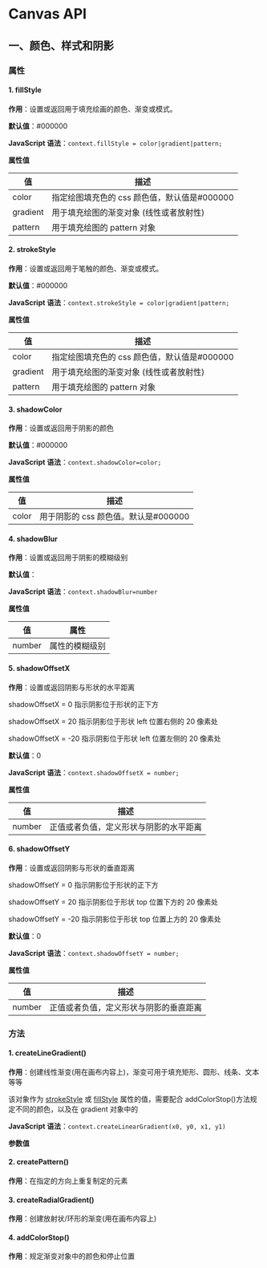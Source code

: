 # Canvas API

## 一、颜色、样式和阴影

### 属性

#### 1. fillStyle

**作用**：设置或返回用于填充绘画的颜色、渐变或模式。

**默认值**：#000000

**JavaScript 语法**：`context.fillStyle = color|gradient|pattern;`

**属性值**

| 值       | 描述                                         |
| -------- | -------------------------------------------- |
| color    | 指定绘图填充色的 css 颜色值，默认值是#000000 |
| gradient | 用于填充绘图的渐变对象 (线性或者放射性)      |
| pattern  | 用于填充绘图的 pattern 对象                  |

#### 2. strokeStyle

**作用**：设置或返回用于笔触的颜色、渐变或模式。

**默认值**：#000000

**JavaScript 语法**：`context.strokeStyle = color|gradient|pattern;`

**属性值**

| 值       | 描述                                         |
| -------- | -------------------------------------------- |
| color    | 指定绘图填充色的 css 颜色值，默认值是#000000 |
| gradient | 用于填充绘图的渐变对象 (线性或者放射性)      |
| pattern  | 用于填充绘图的 pattern 对象                  |

#### 3. shadowColor

**作用**：设置或返回用于阴影的颜色

**默认值**：#000000

**JavaScript 语法**：`context.shadowColor=color;`

**属性值**

| 值    | 描述                                 |
| ----- | ------------------------------------ |
| color | 用于阴影的 css 颜色值。默认是#000000 |

#### 4. shadowBlur

**作用**：设置或返回用于阴影的模糊级别

**默认值**：

**JavaScript 语法**：`context.shadowBlur=number`

**属性值**

| 值     | 属性           |
| ------ | -------------- |
| number | 属性的模糊级别 |

#### 5. shadowOffsetX

**作用**：设置或返回阴影与形状的水平距离

shadowOffsetX = 0 指示阴影位于形状的正下方

shadowOffsetX = 20 指示阴影位于形状 left 位置右侧的 20 像素处

shadowOffsetX = -20 指示阴影位于形状 left 位置左侧的 20 像素处

**默认值**：0

**JavaScript 语法**：`context.shadowOffsetX = number;`

**属性值**

| 值     | 描述                                   |
| ------ | -------------------------------------- |
| number | 正值或者负值，定义形状与阴影的水平距离 |

#### 6. shadowOffsetY

**作用**：设置或返回阴影与形状的垂直距离

shadowOffsetY = 0 指示阴影位于形状的正下方

shadowOffsetY = 20 指示阴影位于形状 top 位置下方的 20 像素处

shadowOffsetY = -20 指示阴影位于形状 top 位置上方的 20 像素处

**默认值**：0

**JavaScript 语法**：`context.shadowOffsetY = number;`

**属性值**

| 值     | 描述                                   |
| ------ | -------------------------------------- |
| number | 正值或者负值，定义形状与阴影的垂直距离 |

### 方法

#### 1. createLineGradient()

**作用**：创建线性渐变(用在画布内容上)，渐变可用于填充矩形、圆形、线条、文本等等

该对象作为 [strokeStyle](#_2-strokeStyle) 或 [fillStyle](#_1-fillStyle) 属性的值，需要配合 addColorStop()方法规定不同的颜色，以及在 gradient 对象中的

**JavaScript 语法**：`context.createLinearGradient(x0, y0, x1, y1)`

**参数值**



#### 2. createPattern()

**作用**：在指定的方向上重复制定的元素

#### 3. createRadialGradient()

**作用**：创建放射状/环形的渐变(用在画布内容上)

#### 4. addColorStop()

**作用**：规定渐变对象中的颜色和停止位置